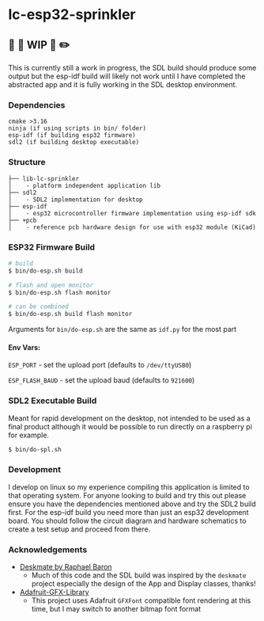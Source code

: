 # lc-esp32-sprinkler

## :wrench: :nut_and_bolt: WIP :hammer: :pencil2:
This is currently still a work in progress, the SDL build should produce some 
output but the esp-idf build will likely not work until I have completed the 
abstracted app and it is fully working in the SDL desktop environment.

### Dependencies
```
cmake >3.16
ninja (if using scripts in bin/ folder)
esp-idf (if building esp32 firmware)
sdl2 (if building desktop executable)
```

### Structure
```
├── lib-lc-sprinkler 
│    - platform independent application lib
├── sdl2
│    - SDL2 implementation for desktop
├── esp-idf
│    - esp32 microcontroller firmware implementation using esp-idf sdk
├── +pcb
│    - reference pcb hardware design for use with esp32 module (KiCad)
```

### ESP32 Firmware Build

``` bash
# build
$ bin/do-esp.sh build

# flash and open monitor
$ bin/do-esp.sh flash monitor

# can be combined
$ bin/do-esp.sh build flash monitor
```
Arguments for `bin/do-esp.sh` are the same as `idf.py` for the most part

#### Env Vars:

`ESP_PORT` - set the upload port (defaults to `/dev/ttyUSB0`)

`ESP_FLASH_BAUD` - set the upload baud (defaults to `921600`)


### SDL2 Executable Build 
Meant for rapid development on the desktop, not intended to be used as a final 
product although it would be possible to run directly on a raspberry pi for example.

``` bash
$ bin/do-spl.sh
```

### Development
I develop on linux so my experience compiling this application is limited to that operating system.
For anyone looking to build and try this out please ensure you have the dependencies mentioned above
and try the SDL2 build first. For the esp-idf build you need more than just an esp32 development board.
You should follow the circuit diagram and hardware schematics to create a test setup and proceed from there.

### Acknowledgements
* [Deskmate by Raphael Baron](https://github.com/rbaron/deskmate)
    * Much of this code and the SDL build was inspired by the `deskmate` project especially the design of the App and Display classes, thanks!
* [Adafruit-GFX-Library](https://github.com/adafruit/Adafruit-GFX-Library)
    * This project uses Adafruit `GFXFont` compatible font rendering at this time, but I may switch to another bitmap font format